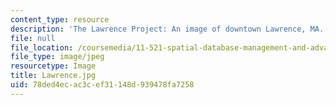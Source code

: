 ```yaml
---
content_type: resource
description: 'The Lawrence Project: An image of downtown Lawrence, MA.'
file: null
file_location: /coursemedia/11-521-spatial-database-management-and-advanced-geographic-information-systems-spring-2003/78ded4ecac3cef31148d939478fa7258_Lawrence.jpg
file_type: image/jpeg
resourcetype: Image
title: Lawrence.jpg
uid: 78ded4ec-ac3c-ef31-148d-939478fa7258
---
```

